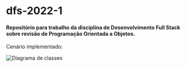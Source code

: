 # dfs-2022-1

#### Repositório para trabalho da disciplina de Desenvolvimento Full Stack sobre revisão de Programação Orientada a Objetos.


Cenário implementado:


![Diagrama de classes](https://user-images.githubusercontent.com/26170686/179374627-5eab4bec-d33b-40e3-b236-faf12a90cf62.png)

